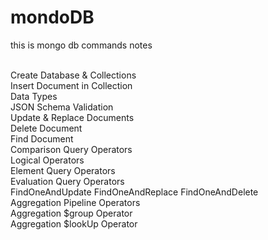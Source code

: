 # mondoDB
this is mongo db commands notes

<br>
Create Database & Collections
<br>
Insert Document in Collection
<br>
Data Types
<br>
JSON Schema Validation
<br>
Update & Replace Documents
<br>
Delete Document
<br>
Find Document
<br>
Comparison Query Operators
<br>
Logical Operators
<br>
 Element Query Operators
<br>
Evaluation Query Operators 
<br>
FindOneAndUpdate FindOneAndReplace FindOneAndDelete
<br>
Aggregation Pipeline Operators
<br>
Aggregation $group Operator
<br>
Aggregation $lookUp Operator 
<br>
<br>
<br>
<br>
<br>
<br>
<br>
<br>
<br>
<br>
<br>
<br>
<br>
<br>
<br>
